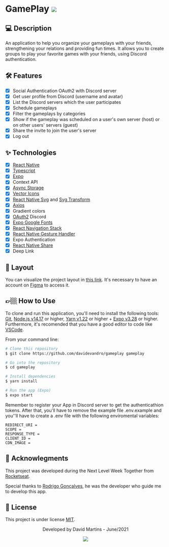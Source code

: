 
# GamePlay  <img src = "https://img.shields.io/badge/license-MIT-blue">


## 💻 Description

An application to help you organize your gameplays with your friends, strengthening your relations and providing fun times. 
It allows you to create groups to play your favorite games with your friends, using Discord authentication.

## 🛠 Features

- [x] Social Authentication OAuth2 with Discord server
- [x] Get user profile from Discord (username and avatar)
- [x] List the Discord servers which the user participates
- [x] Schedule gameplays
- [x] Filter the gameplays by categories
- [x] Show if the gameplay was scheduled on a user's own server (host) or on other users' servers (guest)
- [x] Share the invite to join the user's server
- [x] Log out

## ✨ Technologies

- [x] [React Native](https://reactnative.dev/)
- [x] [Typescript](https://www.typescriptlang.org/)
- [x] [Expo](https://expo.dev/)
- [x] Context API
- [x] [Async Storage](https://github.com/react-native-async-storage/async-storage)
- [x] [Vector Icons](https://github.com/oblador/react-native-vector-icons)
- [x] [React Native Svg](https://github.com/react-native-svg/react-native-svg) and [Svg Transform](https://react-svgr.com/)
- [x] [Axios](https://github.com/axios/axios)
- [x] Gradient colors
- [x] [OAuth2](https://oauth.net/2/) Discord
- [x] [Expo Google Fonts](https://github.com/expo/google-fonts)
- [x] [React Navigation Stack](https://reactnavigation.org/docs/stack-navigator/)
- [x] [React Native Gesture Handler](https://www.npmjs.com/package/react-native-gesture-handler)
- [x] Expo Authentication
- [x] [React Native Share](https://github.com/react-native-share/react-native-share)
- [x] Deep Link

## 🔖 Layout

You can visualize the project layout in [this link](https://www.figma.com/file/0kv33XYjvOgvKGKHBaiR07/GamePlay---NLW-Together?node-id=58913%3A83). It's necessary to have an account on [Figma](https://www.figma.com/) to access it.

## 👉🏼 How to Use

To clone and run this application, you'll need to install the following tools: [Git](https://git-scm.com), [Node.js v14.17](https://nodejs.org/en/) or higher, [Yarn v1.22](https://yarnpkg.com/) or higher + [Expo v3.28](https://expo.dev/) or higher. 
Furthermore, it's recomended that you have a good editor to code like [VSCode](https://code.visualstudio.com/).

From your command line:

```bash
# Clone this repository
$ git clone https://github.com/davidevandro/gameplay gameplay

# Go into the repository
$ cd gameplay

# Install dependencies
$ yarn install

# Run the app (Expo)
$ expo start
```

Remember to register your App in Discord server to get the authenticathion tokens. After that, you'll have to remove the example file .env.example and you''ll have to create a .env file with the following enviromental variables:

```
REDIRECT_URI = 
SCOPE = 
RESPONSE_TYPE =
CLIENT_ID = 
CDN_IMAGE = 
```

## 🤝 Acknowlegments

This project was developed during the Next Level Week Together from [Rocketseat](https://rocketseat.com.br/).

Special thanks to [Rodrigo Gonçalves](https://github.com/rodrigorgtic), he was the developer who guide me to develop this app.

## 📄 License

This project is under license [MIT](https://github.com/davidevandro/gameplay/blob/main/LICENSE).

<div align="center">

Developed by David Martins - June/2021

[<img src="https://img.shields.io/static/v1?label= &message=David Evandro Amorim Martins&color=blue&logo=linkedin&link=https://www.linkedin.com/in/david-evandro-martins/"/>](https://www.linkedin.com/in/david-evandro-martins/)

</div>



